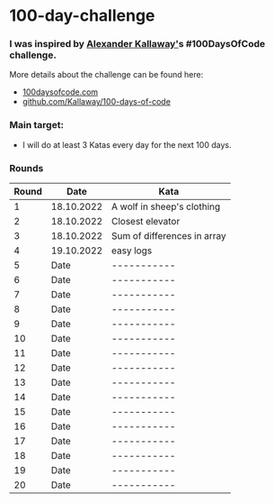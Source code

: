 # 100-day-challenge


### I was inspired by [Alexander Kallaway'](https://github.com/Kallaway)s #100DaysOfCode challenge.

More details about the challenge can be found here:

- [100daysofcode.com](100daysofcode.com)
- [github.com/Kallaway/100-days-of-code](github.com/Kallaway/100-days-of-code)

### Main target:
- I will do at least 3 Katas every day for the next 100 days.


### Rounds

| Round      | Date | Kata |
| ----------- | ----------- | ----------- |
| 1      | 18.10.2022       | A wolf in sheep's clothing |
| 2   | 18.10.2022        | Closest elevator |
| 3   | 18.10.2022        | Sum of differences in array |
| 4   | 19.10.2022        | easy logs|
| 5   | Date        | ----------- |
| 6   | Date        | ----------- |
| 7   | Date        | ----------- |
| 8   | Date        | ----------- |
| 9   | Date        | ----------- |
| 10   | Date        | ----------- |
| 11   | Date        | ----------- |
| 12   | Date        | ----------- |
| 13   | Date        | ----------- |
| 14   | Date        | ----------- |
| 15   | Date        | ----------- |
| 16   | Date        | ----------- |
| 17   | Date        | ----------- |
| 18   | Date        | ----------- |
| 19   | Date        | ----------- |
| 20   | Date        | ----------- |

